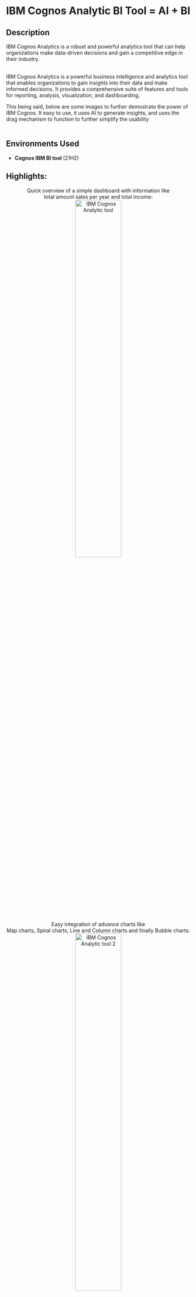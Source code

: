 <h1> IBM Cognos Analytic BI Tool =  AI + BI </h1>

<h2>Description</h2>
IBM Cognos Analytics is a robust and powerful analytics tool that can help organizations make data-driven decisions and gain a competitive edge in their industry.<br/><br/>

IBM Cognos Analytics is a powerful business intelligence and analytics tool that enables organizations to gain insights into their data and make informed decisions. It provides a comprehensive suite of features and tools for reporting, analysis, visualization, and dashboarding.<br/> 

This being said, below are some images to further demostrate the power of IBM Cognos. It easy to use, it uses AI to generate insights, and uses the drag mechanism to function to further simplify the usability<br/><br/>

<h2>Environments Used </h2>

- <b>Cognos IBM BI tool </b> (21H2)

<h2>Highlights:</h2>

<p align="center">
Quick overview of a simple dashboard with information like <br/>total amount sales per year and total income:<br/>
<img src="https://i.imgur.com/bjmFFgX.png" height="50%" width="50%" alt="IBM Cognos Analytic tool"/>
<br />
<br />
Easy integration of advance charts like <br/>Map charts, Spiral charts, Line and Column charts and finally Bubble charts:<br/>
<img src="https://i.imgur.com/ocAZnzi.png" height="50%" width="50%" alt="IBM Cognos Analytic tool 2"/>
<br />
<br />
With simple text, you can generate all of this using AI inside IBM's Cognos Analytics BI tool: <br/>
<img src="https://i.imgur.com/fFhe2RO.png" height="50%" width="50%" alt="IBM Cognos Analytic tool 3"/>
<br />
<br />

<h2>🌱 Certrifications:</h2>
- <b> Data Visualization & Dashboards w/ Cognos - [IBM] </b> 

</p>

<!--
 ```diff
- text in red
+ text in green
! text in orange
# text in gray
@@ text in purple (and bold)@@
```
--!>
